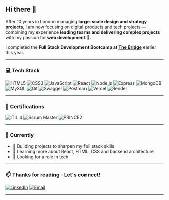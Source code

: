 ## Hi there 👋

After 10 years in London managing **large-scale design and strategy projects**, I am now focusing on digital products and tech projects — combining my experience **leading teams and delivering complex projects** with my passion for **web development** 🚀.

I completed the **Full Stack Development Bootcamp at [The Bridge](https://www.thebridge.tech/)** earlier this year.

---

### 💻 Tech Stack
![HTML5](https://img.shields.io/badge/HTML5-E34F26?style=for-the-badge&logo=html5&logoColor=white)
![CSS3](https://img.shields.io/badge/CSS3-1572B6?style=for-the-badge&logo=css3&logoColor=white)
![JavaScript](https://img.shields.io/badge/JavaScript-F7DF1E?style=for-the-badge&logo=javascript&logoColor=black)
![React](https://img.shields.io/badge/React-61DAFB?style=for-the-badge&logo=react&logoColor=black)
![Node.js](https://img.shields.io/badge/Node.js-339933?style=for-the-badge&logo=node.js&logoColor=white)
![Express](https://img.shields.io/badge/Express-000000?style=for-the-badge&logo=express&logoColor=white)
![MongoDB](https://img.shields.io/badge/MongoDB-47A248?style=for-the-badge&logo=mongodb&logoColor=white)
![MySQL](https://img.shields.io/badge/MySQL-4479A1?style=for-the-badge&logo=mysql&logoColor=white)
![Git](https://img.shields.io/badge/Git-F05032?style=for-the-badge&logo=git&logoColor=white)
![Swagger](https://img.shields.io/badge/Swagger-85EA2D?style=for-the-badge&logo=swagger&logoColor=black)
![Postman](https://img.shields.io/badge/Postman-FF6C37?style=for-the-badge&logo=postman&logoColor=white)
![Vercel](https://img.shields.io/badge/Vercel-000000?style=for-the-badge&logo=vercel&logoColor=white)
![Render](https://img.shields.io/badge/Render-46E3B7?style=for-the-badge&logo=render&logoColor=white)

---

### 📜 Certifications
![ITIL 4](https://img.shields.io/badge/ITIL%204-512BD4?style=for-the-badge&logoColor=white)
![Scrum Master](https://img.shields.io/badge/Scrum%20Master-2496ED?style=for-the-badge&logoColor=white)
![PRINCE2](https://img.shields.io/badge/PRINCE2-FF4088?style=for-the-badge&logoColor=white)

---

### 🌱 Currently
- 🔭 Building projects to sharpen my full stack skills
- 💬 Learning more about React, HTML, CSS and backend architecture
- 🤝 Looking for a role in tech

---

### 📫 Thanks for reading - Let's connect!
[![LinkedIn](https://img.shields.io/badge/LinkedIn-0A66C2?style=for-the-badge&logo=linkedin&logoColor=white)](https://www.linkedin.com/in/beatriz-conchado-peiro-a0276880/)
[![Email](https://img.shields.io/badge/Email-D14836?style=for-the-badge&logo=gmail&logoColor=white)](mailto:beatriz.conchado.peiro@gmail.com)

---
